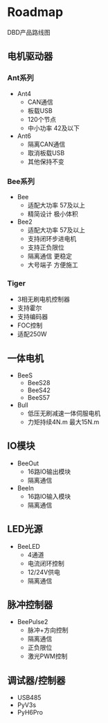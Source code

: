 # Roadmap
DBD产品路线图

## 电机驱动器

### Ant系列
- Ant4
  - CAN通信
  - 板载USB
  - 120个节点
  - 中小功率 42及以下
- Ant6
  - 隔离CAN通信
  - 取消板载USB
  - 其他保持不变

### Bee系列
- Bee
  - 适配大功率 57及以上 
  - 精简设计 极小体积
- Bee2
  - 适配大功率 57及以上
  - 支持闭环步进电机
  - 支持正负限位
  - 隔离通信 更稳定
  - 大号端子 方便施工
  
### Tiger
- 3相无刷电机控制器
- 支持霍尔
- 支持编码器
- FOC控制
- 适配250W

## 一体电机
- BeeS
  - BeeS28
  - BeeS42
  - BeeS57
- Bull
  - 低压无刷减速一体伺服电机
  - 力矩持续4N.m 最大15N.m

## IO模块
- BeeOut
  - 16路IO输出模块
  - 隔离通信
- BeeIn
  - 16路IO输入模块
  - 隔离通信

## LED光源
- BeeLED
  - 4通道
  - 电流闭环控制  
  - 12/24V供电
  - 隔离通信
## 脉冲控制器
- BeePulse2
  - 脉冲+方向控制
  - 隔离通信
  - 正负限位
  - 激光PWM控制

## 调试器/控制器
- USB485
- PyV3s
- PyH6Pro